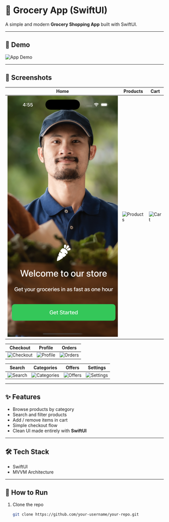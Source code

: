 # 🛒 Grocery App (SwiftUI)

A simple and modern **Grocery Shopping App** built with SwiftUI.

---

## 🎥 Demo
![App Demo](./Screenshots/demo.gif)

---

## 📸 Screenshots

| Home | Products | Cart |
|------|----------|------|
| ![Home](./Screenshots/screenshot1.png) | ![Products](./Screenshots/screenshot2.png) | ![Cart](./Screenshots/screenshot3.png) |

| Checkout | Profile | Orders |
|----------|----------|--------|
| ![Checkout](./Screenshots/screenshot4.png) | ![Profile](./Screenshots/screenshot5.png) | ![Orders](./Screenshots/screenshot6.png) |

| Search | Categories | Offers | Settings |
|--------|------------|--------|----------|
| ![Search](./Screenshots/screenshot7.png) | ![Categories](./Screenshots/screenshot8.png) | ![Offers](./Screenshots/screenshot9.png) | ![Settings](./Screenshots/screenshot10.png) |

---

## ✨ Features
- Browse products by category
- Search and filter products
- Add / remove items in cart
- Simple checkout flow
- Clean UI made entirely with **SwiftUI**

---

## 🛠 Tech Stack
- SwiftUI
- MVVM Architecture

---

## 🚀 How to Run
1. Clone the repo  
   ```bash
   git clone https://github.com/your-username/your-repo.git

